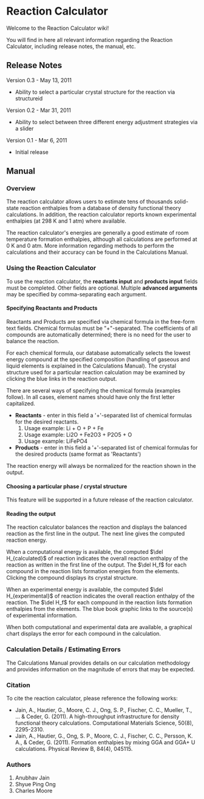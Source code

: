 # Reaction Calculator
Welcome to the Reaction Calculator wiki!  
  
You will find in here all relevant information regarding the Reaction Calculator, including release notes, the manual, etc.
## Release Notes

Version 0.3 - May 13, 2011
  * Ability to select a particular crystal structure for the reaction via structureid

Version 0.2 - Mar 31, 2011 
  * Ability to select between three different energy adjustment strategies via a slider

Version 0.1 - Mar 6, 2011 
  * Initial release
  
## Manual
### Overview
The reaction calculator allows users to estimate tens of thousands solid-state reaction enthalpies from a database of density functional theory calculations. In addition, the reaction calculator reports known experimental enthalpies (at 298 K and 1 atm) where available.

The reaction calculator's energies are generally a good estimate of room temperature formation enthalpies, although all calculations are performed at 0 K and 0 atm. More information regarding methods to perform the calculations and their accuracy can be found in the Calculations Manual.

### Using the Reaction Calculator
To use the reaction calculator, the **reactants input** and **products input** fields must be completed. Other fields are optional. Multiple **advanced arguments** may be specified by comma-separating each argument.

#### Specifying Reactants and Products
Reactants and Products are specified via chemical formula in the free-form text fields. Chemical formulas must be "+"-separated. The coefficients of all compounds are automatically determined; there is no need for the user to balance the reaction.

For each chemical formula, our database automatically selects the lowest energy compound at the specified composition (handling of gaseous and liquid elements is explained in the Calculations Manual). The crystal structure used for a particular reaction calculation may be examined by clicking the blue links in the reaction output.

There are several ways of specifying the chemical formula (examples follow). In all cases, element names should have only the first letter capitalized.

  * **Reactants** - enter in this field a '+'-separated list of chemical formulas for the desired reactants.
    1. Usage example: Li + O + P + Fe
    2. Usage example: Li2O + Fe2O3 + P2O5 + O
    3. Usage example: LiFePO4
  * **Products** - enter in this field a '+'-separated list of chemical formulas for the desired products (same format as 'Reactants')
  
The reaction energy will always be normalized for the reaction shown in the output.

#### Choosing a particular phase / crystal structure
This feature will be supported in a future release of the reaction calculator.

#### Reading the output
The reaction calculator balances the reaction and displays the balanced reaction as the first line in the output. The next line gives the computed reaction energy.

When a computational energy is available, the computed $\del H_{calculated}$ of reaction indicates the overall reaction enthalpy of the reaction as written in the first line of the output. The $\del H_f$ for each compound in the reaction lists formation energies from the elements. Clicking the compound displays its crystal structure.

When an experimental energy is available, the computed $\del H_{experimental}$ of reaction indicates the overall reaction enthalpy of the reaction. The $\del H_f$ for each compound in the reaction lists formation enthalpies from the elements. The blue book graphic links to the source(s) of experimental information.

When both computational and experimental data are available, a graphical chart displays the error for each compound in the calculation.

### Calculation Details / Estimating Errors
The Calculations Manual provides details on our calculation methodology and provides information on the magnitude of errors that may be expected.

### Citation
To cite the reaction calculator, please reference the following works:

  * Jain, A., Hautier, G., Moore, C. J., Ong, S. P., Fischer, C. C., Mueller, T., ... & Ceder, G. (2011). A high-throughput infrastructure for density functional theory calculations. Computational Materials Science, 50(8), 2295-2310.
  * Jain, A., Hautier, G., Ong, S. P., Moore, C. J., Fischer, C. C., Persson, K. A., & Ceder, G. (2011). Formation enthalpies by mixing GGA and GGA+ U calculations. Physical Review B, 84(4), 045115.

### Authors
  1. Anubhav Jain
  2. Shyue Ping Ong
  3. Charles Moore
